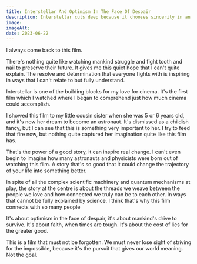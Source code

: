 ```yaml
---
title: Interstellar And Optimism In The Face Of Despair
description: Interstellar cuts deep because it chooses sincerity in an era of postmodernism where it's cooler to not care.
image:
imageAlt:
date: 2023-06-22
---
```


I always come back to this film.

There's nothing quite like watching mankind struggle and fight tooth and nail to preserve their future. It gives me this quiet hope that I can't quite explain. The resolve and determination that everyone fights with is inspiring in ways that I can't relate to but fully understand.

Interstellar is one of the building blocks for my love for cinema. It's the first film which I watched where I began to comprehend just how much cinema could accomplish.

I showed this film to my little cousin sister when she was 5 or 6 years old, and it's now her dream to become an astronaut. It's dismissed as a childish fancy, but I can see that this is something very important to her. I try to feed that fire now, but nothing quite captured her imagination quite like this film has.

That's the power of a good story, it can inspire real change. I can't even begin to imagine how many astronauts and physicists were born out of watching this film. A story that's so good that it could change the trajectory of your life into something better.

In spite of all the complex scientific machinery and quantum mechanisms at play, the story at the centre is about the threads we weave between the people we love and how connected we truly can be to each other. In ways that cannot be fully explained by science. I think that's why this film connects with so many people

It's about optimism in the face of despair, it's about mankind's drive to survive. It's about faith, when times are tough. It's about the cost of lies for the greater good.

This is a film that must not be forgotten. We must never lose sight of striving for the impossible, because it's the pursuit that gives our world meaning. Not the goal.
